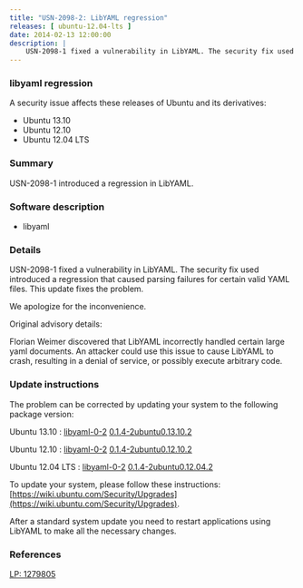 ```yaml
---
title: "USN-2098-2: LibYAML regression"
releases: [ ubuntu-12.04-lts ]
date: 2014-02-13 12:00:00
description: |
    USN-2098-1 fixed a vulnerability in LibYAML. The security fix used introduced a regression that caused parsing failures for certain valid YAML files. This update fixes the problem.
--- 
```

 
### libyaml regression

A security issue affects these releases of Ubuntu and its derivatives:

* Ubuntu 13.10
* Ubuntu 12.10
* Ubuntu 12.04 LTS

### Summary

USN-2098-1 introduced a regression in LibYAML. 

### Software description

* libyaml 

### Details

USN-2098-1 fixed a vulnerability in LibYAML. The security fix used introduced a regression that caused parsing failures for certain valid YAML files. This update fixes the problem.

We apologize for the inconvenience.

Original advisory details:

 Florian Weimer discovered that LibYAML incorrectly handled certain large yaml documents. An attacker could use this issue to cause LibYAML to crash, resulting in a denial of service, or possibly execute arbitrary code. 

### Update instructions

The problem can be corrected by updating your system to the following package version:

Ubuntu 13.10
 : [libyaml-0-2](https://launchpad.net/ubuntu/+source/libyaml) <span> [0.1.4-2ubuntu0.13.10.2](https://launchpad.net/ubuntu/+source/libyaml/0.1.4-2ubuntu0.13.10.2) </span> 

Ubuntu 12.10
 : [libyaml-0-2](https://launchpad.net/ubuntu/+source/libyaml) <span> [0.1.4-2ubuntu0.12.10.2](https://launchpad.net/ubuntu/+source/libyaml/0.1.4-2ubuntu0.12.10.2) </span> 

Ubuntu 12.04 LTS
 : [libyaml-0-2](https://launchpad.net/ubuntu/+source/libyaml) <span> [0.1.4-2ubuntu0.12.04.2](https://launchpad.net/ubuntu/+source/libyaml/0.1.4-2ubuntu0.12.04.2) </span> 

To update your system, please follow these instructions: [https://wiki.ubuntu.com/Security/Upgrades](https://wiki.ubuntu.com/Security/Upgrades).

After a standard system update you need to restart applications using LibYAML to make all the necessary changes. 

### References

 [LP: 1279805](https://launchpad.net/bugs/1279805)
 
